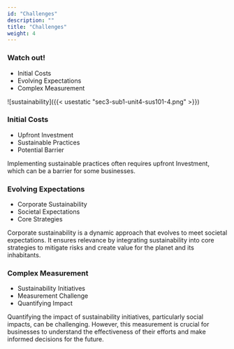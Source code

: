 ```yaml
---
id: "Challenges"
description: ""
title: "Challenges"
weight: 4
---
```


### **Watch out!**

- Initial Costs
- Evolving Expectations
- Complex Measurement

![sustainability]({{< usestatic "sec3-sub1-unit4-sus101-4.png" >}})

### Initial Costs

- Upfront Investment
- Sustainable Practices
- Potential Barrier

Implementing sustainable practices often requires upfront Investment, which can be a barrier for some businesses.

### Evolving Expectations

- Corporate Sustainability
- Societal Expectations
- Core Strategies

Corporate sustainability is a dynamic approach that evolves to meet societal expectations. It ensures relevance by integrating sustainability into core strategies to mitigate risks and create value for the planet and its inhabitants.

### Complex Measurement

- Sustainability Initiatives
- Measurement Challenge
- Quantifying Impact

Quantifying the impact of sustainability initiatives, particularly social impacts, can be challenging. However, this measurement is crucial for businesses to understand the effectiveness of their efforts and make informed decisions for the future.
